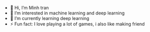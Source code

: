 - 👋 Hi, I’m Minh tran
- 👀 I’m interested in machine learning and deep learning
- 🌱 I’m currently learning deep learning
- ⚡ Fun fact: I love playing a lot of games, i also like making friend 

<!---
naynhebocau5678/naynhebocau5678 is a ✨ special ✨ repository because its `README.md` (this file) appears on your GitHub profile.
You can click the Preview link to take a look at your changes.
--->
